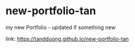 # new-portfolio-tan
my new Portfolio - updated if something new

link: https://tandduong.github.io/new-portfolio-tan

